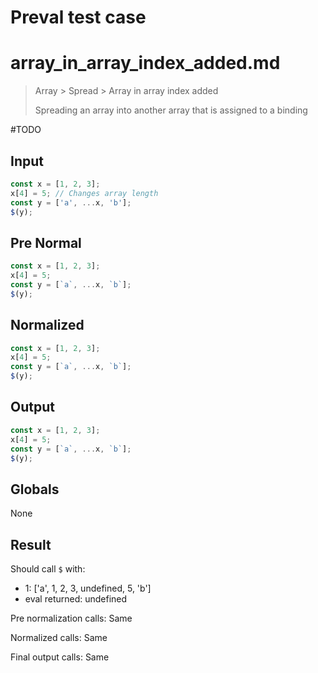 # Preval test case

# array_in_array_index_added.md

> Array > Spread > Array in array index added
>
> Spreading an array into another array that is assigned to a binding

#TODO

## Input

`````js filename=intro
const x = [1, 2, 3];
x[4] = 5; // Changes array length
const y = ['a', ...x, 'b'];
$(y);
`````

## Pre Normal

`````js filename=intro
const x = [1, 2, 3];
x[4] = 5;
const y = [`a`, ...x, `b`];
$(y);
`````

## Normalized

`````js filename=intro
const x = [1, 2, 3];
x[4] = 5;
const y = [`a`, ...x, `b`];
$(y);
`````

## Output

`````js filename=intro
const x = [1, 2, 3];
x[4] = 5;
const y = [`a`, ...x, `b`];
$(y);
`````

## Globals

None

## Result

Should call `$` with:
 - 1: ['a', 1, 2, 3, undefined, 5, 'b']
 - eval returned: undefined

Pre normalization calls: Same

Normalized calls: Same

Final output calls: Same
